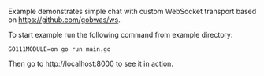 Example demonstrates simple chat with custom WebSocket transport based on https://github.com/gobwas/ws.

To start example run the following command from example directory:

```
GO111MODULE=on go run main.go
```

Then go to http://localhost:8000 to see it in action.
